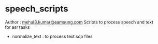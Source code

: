 # speech_scripts
Author : mehul3.kumar@samsung.com
Scripts to process speech and text for asr tasks
- normalize_text : to process text.scp files
